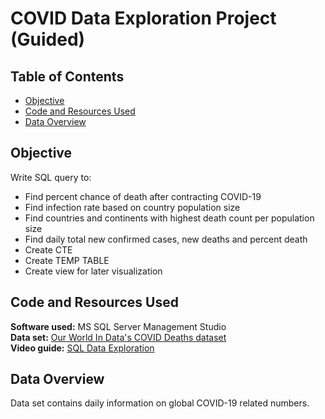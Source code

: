# COVID Data Exploration Project (Guided)

## Table of Contents

- [Objective](#objective)
- [Code and Resources Used](#code-and-resources-used)
- [Data Overview](#data-overview)

## Objective

Write SQL query to:  
- Find percent chance of death after contracting COVID-19
- Find infection rate based on country population size
- Find countries and continents with highest death count per population size
- Find daily total new confirmed cases, new deaths and percent death
- Create CTE
- Create TEMP TABLE
- Create view for later visualization

## Code and Resources Used

**Software used:** MS SQL Server Management Studio  
**Data set:** [Our World In Data's COVID Deaths dataset](https://ourworldindata.org/covid-deaths)  
**Video guide:** [SQL Data Exploration](https://youtu.be/qfyynHBFOsM)

## Data Overview

Data set contains daily information on global COVID-19 related numbers.
